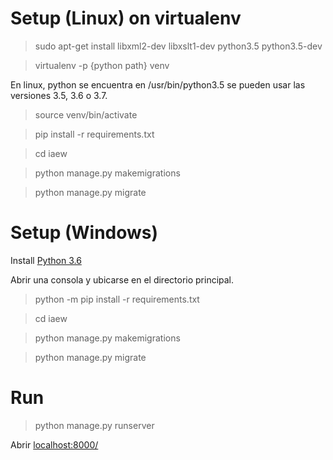 # Setup (Linux) on virtualenv

> sudo apt-get install libxml2-dev libxslt1-dev python3.5 python3.5-dev

> virtualenv -p {python path} venv

En linux, python se encuentra en /usr/bin/python3.5 se pueden usar las versiones 3.5, 3.6 o 3.7.

> source venv/bin/activate

> pip install -r requirements.txt

> cd iaew

> python manage.py makemigrations

> python manage.py migrate

# Setup (Windows)

Install [Python 3.6](https://www.python.org/downloads/release/python-360/)

Abrir una consola y ubicarse en el directorio principal.

> python -m pip install -r requirements.txt

> cd iaew

> python manage.py makemigrations

> python manage.py migrate

# Run

> python manage.py runserver

Abrir [localhost:8000/](localhost:8000/)
